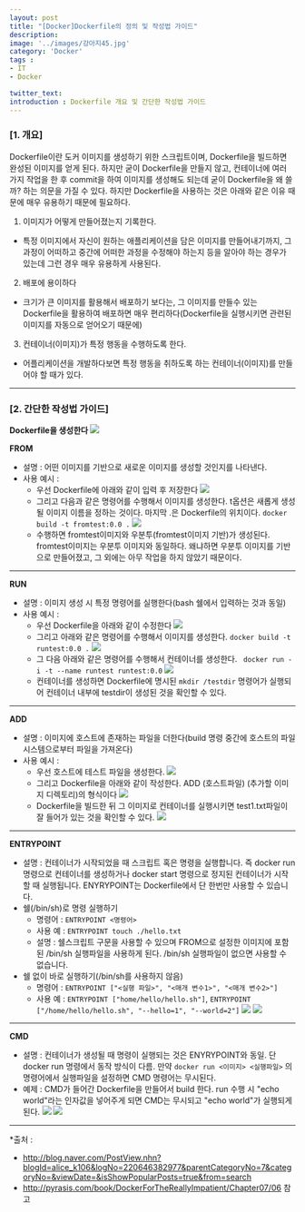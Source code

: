 ```yaml
---
layout: post
title: "[Docker]Dockerfile의 정의 및 작성법 가이드"
description: 
image: '../images/강아지45.jpg'
category: 'Docker'
tags : 
- IT
- Docker

twitter_text: 
introduction : Dockerfile 개요 및 간단한 작성법 가이드
---
```


### [1. 개요]

Dockerfile이란 도커 이미지를 생성하기 위한 스크립트이며, Dockerfile을 빌드하면 완성된 이미지를 얻게 된다. 하지만 굳이 Dockerfile을 만들지 않고, 컨테이너에 여러 가지 작업을 한 후 commit을 하여 이미지를 생성해도 되는데 굳이 Dockerfile을 왜 쓸까? 하는 의문을 가질 수 있다. 하지만 Dockerfile을 사용하는 것은 아래와 같은 이유 때문에 매우 유용하기 때문에 필요하다.


1. 이미지가 어떻게 만들어졌는지 기록한다.
- 특정 이미지에서 자신이 원하는 애플리케이션을 담은 이미지를 만들어내기까지, 그 과정이 어떠하고 중간에 어떠한 과정을 수정해야 하는지 등을 알아야 하는 경우가 있는데 그런 경우 매우 유용하게 사용된다.
2. 배포에 용이하다
- 크기가 큰 이미지를 활용해서 배포하기 보다는, 그 이미지를 만들수 있는 Dockerfile을 활용하여 배포하면 매우 편리하다(Dockerfile을 실행시키면 관련된 이미지를 자동으로 얻어오기 때문에)
3. 컨테이너(이미지)가 특정 행동을 수행하도록 한다.
- 어플리케이션을 개발하다보면 특정 행동을 취하도록 하는 컨테이너(이미지)를 만들어야 할 때가 있다.


_ _ _


### [2. 간단한 작성법 가이드]
**Dockerfile을 생성한다**
![](../images/dockerfile_20190319.jpg)


**FROM**
- 설명 : 어떤 이미지를 기반으로 새로운 이미지를 생성할 것인지를 나타낸다.
- 사용 예시 : 
	- 우선 Dockerfile에 아래와 같이 입력 후 저장한다
![](../images/dockerfile_20190319_1.jpg)
	- 그리고 다음과 같은 명령어를 수행해서 이미지를 생성한다. t옵션은 새롭게 생성될 이미지 이름을 정하는 것이다. 마지막 .은 Dockerfile의 위치이다.
`docker build -t fromtest:0.0 .`
![](../images/dockerfile_20190319_2.jpg)
	- 수행하면 fromtest이미지와 우분투(fromtest이미지 기반)가 생성된다. fromtest이미지는 우분투 이미지와 동일하다. 왜냐하면 우분투 이미지를 기반으로 만들어졌고, 그 외에는 아무 작업을 하지 않았기 때문이다.



_ _ _




**RUN**
- 설명 : 이미지 생성 시 특정 명령어를 실행한다(bash 쉘에서 입력하는 것과 동일)
- 사용 예시 : 
	- 우선 Dockerfile을 아래와 같이 수정한다
![](../images/dockerfile_20190319_3.jpg)
	- 그리고 아래와 같은 명령어를 수행해서 이미지를 생성한다.
`docker build -t runtest:0.0 .`
![](../images/dockerfile_20190319_4.jpg)
	- 그 다음 아래와 같은 명령어를 수행해서 컨테이너를 생성한다. 
` docker run -i -t --name runtest runtest:0.0`
![](../images/dockerfile_20190319_5.jpg)
	- 컨테이너를 생성하면 Dockerfile에 명시된 `mkdir /testdir` 명령어가 실행되어 컨테이너 내부에 testdir이 생성된 것을 확인할 수 있다.




_ _ _




**ADD**
- 설명 : 이미지에 호스트에 존재하는 파일을 더한다(build 명령 중간에 호스트의 파일시스템으로부터 파일을 가져온다)
- 사용 예시 : 
	- 우선 호스트에 테스트 파일을 생성한다.
![](../images/dockerfile_20190319_6.jpg)
	- 그리고 Dockerfile을 아래와 같이 작성한다. ADD (호스트파일) (추가할 이미지 디렉토리)의 형식이다
![](../images/dockerfile_20190319_7.jpg)
	- Dockerfile을 빌드한 뒤 그 이미지로 컨테이너를 실행시키면 test1.txt파일이 잘 들어가 있는 것을 확인할 수 있다.
![](../images/dockerfile_20190319_8.jpg)

_ _ _




**ENTRYPOINT**
- 설명 : 컨테이너가 시작되었을 때 스크립트 혹은 명령을 실행합니다. 즉 docker run 명령으로 컨테이너를 생성하거나 docker start 명령으로 정지된 컨테이너가 시작할 때 실행됩니다. ENYRYPOINT는 Dockerfile에서 단 한번만 사용할 수 있습니다.
- 쉘(/bin/sh)로 명령 실행하기
	- 명령어 : `ENTRYPOINT <명령어>`
	- 사용 예 :  `ENTRYPOINT touch ./hello.txt`
	- 설명 : 쉘스크립트 구문을 사용할 수 있으며 FROM으로 설정한 이미지에 포함된 /bin/sh 실행파일을 사용하게 된다. /bin/sh 실행파일이 없으면 사용할 수 없습니다.
- 쉘 없이 바로 실행하기(/bin/sh를 사용하지 않음)
	- 명령어 : `ENTRYPOINT ["<실행 파일>", "<매개 변수1>", "<매개 변수2>"]`
	- 사용 예 : `ENTRYPOINT ["home/hello/hello.sh"]`, `ENTRYPOINT ["/home/hello/hello.sh", "--hello=1", "--world=2"]`
![](../images/dockerfile_20190319_11.jpg)
![](../images/dockerfile_20190319_12.jpg)

_ _ _



**CMD**
- 설명 : 컨테이너가 생성될 때 명령이 실행되는 것은 ENYRYPOINT와 동일. 단 docker run 명령에서 동작 방식이 다름. 만약 `docker run <이미지> <실행파일>` 의 명령어에서 실행파일을 설정하면 CMD 명령어는 무시된다.
- 예제 : CMD가 들어간 Dockerfile을 만들어서 build 한다. run 수행 시 "echo world"라는 인자값을 넣어주게 되면 CMD는 무시되고 "echo world"가 실행되게 된다.
![](../images/dockerfile_20190319_9.jpg)
![](../images/dockerfile_20190319_10.jpg)



_ _ _


*출처 : 
- <http://blog.naver.com/PostView.nhn?blogId=alice_k106&logNo=220646382977&parentCategoryNo=7&categoryNo=&viewDate=&isShowPopularPosts=true&from=search> 
- <http://pyrasis.com/book/DockerForTheReallyImpatient/Chapter07/06> 참고